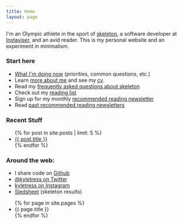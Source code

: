 ```yaml
---
title: Home
layout: page
---
```



I'm an Olympic athlete in the sport of [skeleton](/skeleton), a software developer at [Instaviser](http://www.instaviser.com), and an avid reader. This is my personal website and an experiment in minimalism.

### Start here

- [What I'm doing now](/now) (priorities, common questions, etc.)
- Learn [more about me](/about) and see my [cv]().
- Read my [frequently asked questions about skeleton](/skeleton/faqs)
- Check out my [reading list](/reading)
- Sign up for my monthly [recommended reading newsletter](http://www.tinyletter.com/kyletress)
- Read [past recommended reading newsletters](/newsletter)

### Recent Stuff
<ul>
{% for post in site.posts | limit: 5 %}
<li><a href="{{post.url}}">{{ post.title }}</a></li>
{% endfor %}
</ul>

### Around the web:
- I share code on [Github](http://www.github.com/kyletress)
- [@kyletress on Twitter](http://www.twitter.com/kyletress)
- [kyletress on Instagram](http://www.instagram.com/kyletress)
- [Sledsheet](http://www.sledsheet.com/athletes/1) (skeleton results)


<ul>
{% for page in site.pages %}
<li>{{ page.title }}</li>
{% endfor %}
</ul>
